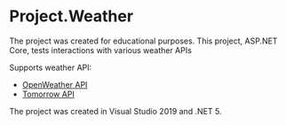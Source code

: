 # Project.Weather

The project was created for educational purposes. This project, ASP.NET Core, tests interactions with various weather APIs


Supports weather API:

<ul>
  <li><a href="https://openweathermap.org/current">OpenWeather API</a></li>
  <li><a href="https://docs.tomorrow.io/reference/get-timelines">Tomorrow API</a></li>
</ul>

The project was created in Visual Studio 2019 and .NET 5.
